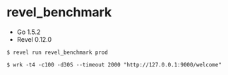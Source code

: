 # revel_benchmark

* Go 1.5.2
* Revel 0.12.0

```
$ revel run revel_benchmark prod

$ wrk -t4 -c100 -d30S --timeout 2000 "http://127.0.0.1:9000/welcome"
```
